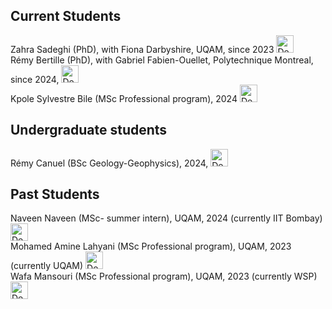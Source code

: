 ## Current Students

Zahra Sadeghi (PhD), with Fiona Darbyshire, UQAM, since 2023 <img src="https://nasser00.github.io/uqam/assets/img/logo.png" alt="Description" width="28" height="28"> <br>
Rémy Bertille (PhD), with Gabriel Fabien-Ouellet, Polytechnique Montreal, since 2024, <img src="https://nasser00.github.io/uqam/assets/img/logo.png" alt="Description" width="28" height="28"> <br >
Kpole Sylvestre Bile (MSc Professional program), 2024 <img src="https://nasser00.github.io/uqam/assets/img/logo.png" alt="Description" width="28" height="28"> <br >
## Undergraduate students
Rémy Canuel (BSc Geology-Geophysics), 2024, <img src="https://nasser00.github.io/uqam/assets/img/logo.png" alt="Description" width="28" height="28"> <br >
## Past Students
Naveen Naveen (MSc- summer intern), UQAM, 2024 (currently IIT Bombay) <img src="https://nasser00.github.io/uqam/assets/img/logo.png" alt="Description" width="28" height="28"><br >
Mohamed Amine Lahyani (MSc Professional program), UQAM, 2023 (currently UQAM) <img src="https://nasser00.github.io/uqam/assets/img/logo.png" alt="Description" width="28" height="28"><br >
Wafa Mansouri (MSc Professional program), UQAM, 2023 (currently WSP)<img src="https://nasser00.github.io/uqam/assets/img/logo.png" alt="Description" width="28" height="28"><br >
